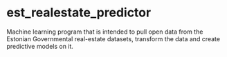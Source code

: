 # est_realestate_predictor
Machine learning program that is intended to pull open data from the Estonian Governmental real-estate datasets, transform the data and create predictive models on it.
